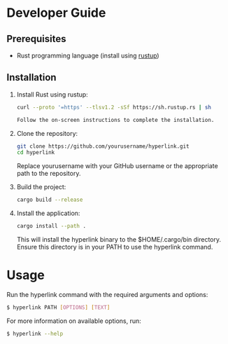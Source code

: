 # Developer Guide

## Prerequisites

- Rust programming language (install using [rustup](https://rustup.rs/))

## Installation

1. Install Rust using rustup:

   ```sh
   curl --proto '=https' --tlsv1.2 -sSf https://sh.rustup.rs | sh

   Follow the on-screen instructions to complete the installation.

2. Clone the repository:

    ```sh
    git clone https://github.com/yourusername/hyperlink.git
    cd hyperlink
    ```

   Replace yourusername with your GitHub username or the appropriate path to the repository.

3. Build the project:

   ```sh
   cargo build --release
   ```

4. Install the application:

   ```sh
   cargo install --path .
   ```

   This will install the hyperlink binary to the $HOME/.cargo/bin directory. Ensure this directory is in your PATH to
   use the hyperlink command.

# Usage

Run the hyperlink command with the required arguments and options:

   ```sh
   $ hyperlink PATH [OPTIONS] [TEXT]
   ````

For more information on available options, run:

   ```sh
   $ hyperlink --help
   ```
